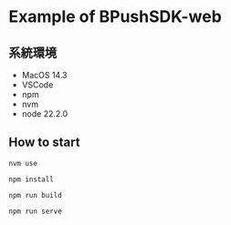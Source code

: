 # Example of BPushSDK-web

## 系統環境

- MacOS 14.3
- VSCode
- npm
- nvm
- node 22.2.0

## How to start

```
nvm use
```

```
npm install
```

```
npm run build
```

```
npm run serve
```
